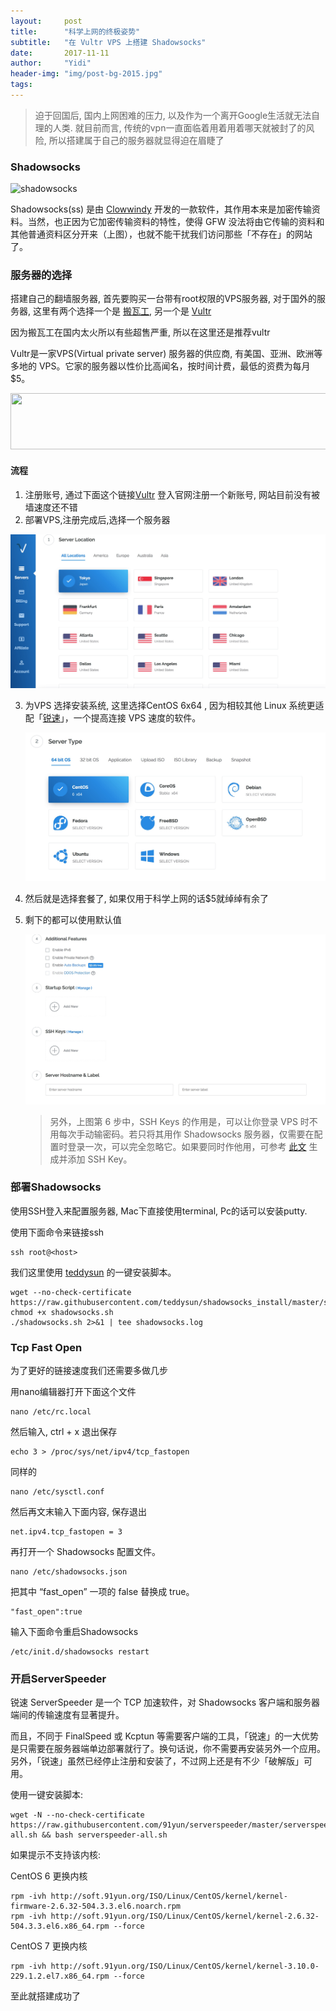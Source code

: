 ```yaml
---
layout:     post
title:      "科学上网的终极姿势"
subtitle:   "在 Vultr VPS 上搭建 Shadowsocks"
date:       2017-11-11
author:     "Yidi"
header-img: "img/post-bg-2015.jpg"
tags:
---
```


> 迫于回国后, 国内上网困难的压力, 以及作为一个离开Google生活就无法自理的人类. 就目前而言, 传统的vpn一直面临着用着用着哪天就被封了的风险, 所以搭建属于自己的服务器就显得迫在眉睫了

### Shadowsocks

![shadowsocks](http://upload-images.jianshu.io/upload_images/9485-b0d99d196d019ec3.png?imageMogr2/auto-orient/strip%7CimageView2/2/w/1240)

Shadowsocks(ss) 是由 [Clowwindy](https://github.com/Clowwindy) 开发的一款软件，其作用本来是加密传输资料。当然，也正因为它加密传输资料的特性，使得 GFW 没法将由它传输的资料和其他普通资料区分开来（上图），也就不能干扰我们访问那些「不存在」的网站了。

### 服务器的选择

搭建自己的翻墙服务器, 首先要购买一台带有root权限的VPS服务器, 对于国外的服务器, 这里有两个选择一个是 [搬瓦工](https://bandwagonhost.com/), 另一个是 [Vultr](https://www.vultr.com/?ref=7264410)

因为搬瓦工在国内太火所以有些超售严重, 所以在这里还是推荐vultr

Vultr是一家VPS(Virtual private server) 服务器的供应商, 有美国、亚洲、欧洲等多地的 VPS。它家的服务器以性价比高闻名，按时间计费，最低的资费为每月 $5。

<a href="https://www.vultr.com/?ref=7260792"><img src="https://www.vultr.com/media/banner_1.png" width="728" height="90"></a>

#### 流程

1. 注册账号, 通过下面这个链接[Vultr](https://www.vultr.com/?ref=7260792) 登入官网注册一个新账号, 网站目前没有被墙速度还不错
2. 部署VPS,注册完成后,选择一个服务器

![server-choice](/img/in-post/vps/server-choice.jpeg)

3. 为VPS 选择安装系统, 这里选择CentOS 6x64 , 因为相较其他 Linux 系统更适配「[锐速](https://github.com/91yun/serverspeeder)」，一个提高连接 VPS 速度的软件。

   ![sever-os](/img/in-post/vps/sever-os.jpeg)

4. 然后就是选择套餐了, 如果仅用于科学上网的话$5就绰绰有余了

5. 剩下的都可以使用默认值

   ![addtional-feature](/img/in-post/vps/addtional-feature.jpeg)

   > 另外，上图第 6 步中，SSH Keys 的作用是，可以让你登录 VPS 时不用每次手动输密码。若只将其用作 Shadowsocks 服务器，仅需要在配置时登录一次，可以完全忽略它。如果要同时作他用，可参考 [此文](https://www.vultr.com/docs/how-do-i-generate-ssh-keys/) 生成并添加 SSH Key。


### 部署Shadowsocks         

 使用SSH登入来配置服务器, Mac下直接使用terminal, Pc的话可以安装putty.   

 使用下面命令来链接ssh

   ```shell
ssh root@<host>
   ```

  我们这里使用 [teddysun](https://teddysun.com/342.html) 的一键安装脚本。

```shell
wget --no-check-certificate https://raw.githubusercontent.com/teddysun/shadowsocks_install/master/shadowsocks.sh
chmod +x shadowsocks.sh
./shadowsocks.sh 2>&1 | tee shadowsocks.log
```



### Tcp Fast Open

为了更好的链接速度我们还需要多做几步

用nano编辑器打开下面这个文件

```shell
nano /etc/rc.local
```

然后输入, ctrl + x 退出保存

```shell
echo 3 > /proc/sys/net/ipv4/tcp_fastopen
```

同样的

```shell
nano /etc/sysctl.conf
```

然后再文末输入下面内容, 保存退出

```shell
net.ipv4.tcp_fastopen = 3
```

再打开一个 Shadowsocks 配置文件。

```shell
nano /etc/shadowsocks.json
```

把其中 “fast_open” 一项的 false 替换成 true。

```
"fast_open":true
```

输入下面命令重启Shadowsocks

```shell
/etc/init.d/shadowsocks restart
```



### 开启ServerSpeeder

锐速 ServerSpeeder 是一个 TCP 加速软件，对 Shadowsocks 客户端和服务器端间的传输速度有显著提升。

而且，不同于 FinalSpeed 或 Kcptun 等需要客户端的工具，「锐速」的一大优势是只需要在服务器端单边部署就行了。换句话说，你不需要再安装另外一个应用。另外，「锐速」虽然已经停止注册和安装了，不过网上还是有不少「破解版」可用。

使用一键安装脚本:

```shell
wget -N --no-check-certificate https://raw.githubusercontent.com/91yun/serverspeeder/master/serverspeeder-all.sh && bash serverspeeder-all.sh
```

如果提示不支持该内核:

CentOS 6 更换内核

```shell
rpm -ivh http://soft.91yun.org/ISO/Linux/CentOS/kernel/kernel-firmware-2.6.32-504.3.3.el6.noarch.rpm
rpm -ivh http://soft.91yun.org/ISO/Linux/CentOS/kernel/kernel-2.6.32-504.3.3.el6.x86_64.rpm --force
```

CentOS 7 更换内核

```shell
rpm -ivh http://soft.91yun.org/ISO/Linux/CentOS/kernel/kernel-3.10.0-229.1.2.el7.x86_64.rpm --force
```





至此就搭建成功了


